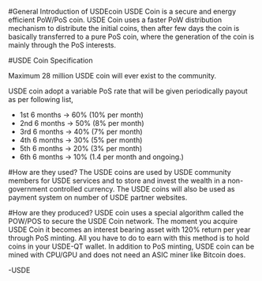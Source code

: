 #General Introduction of USDEcoin
USDE Coin is a secure and energy efficient PoW/PoS coin. USDE Coin uses a faster PoW distribution mechanism to distribute the initial coins, then after few days the coin is basically transferred to a pure PoS coin, where the generation of the coin is mainly through the PoS interests.

#USDE Coin Specification

Maximum 28 million USDE coin will ever exist to the community.

USDE coin adopt a variable PoS rate that will be given periodically payout as per following list,
- 1st 6 months -> 60% (10% per month)
- 2nd 6 months -> 50% (8% per month)
- 3rd 6 months -> 40% (7% per month)
- 4th 6 months -> 30% (5% per month)
- 5th 6 months -> 20% (3% per month)
- 6th 6 months -> 10% (1.4 per month and ongoing.)

#How are they used?
The USDE coins are used by USDE community members for USDE services and to store and invest the wealth in a non-government controlled currency. The USDE coins will also be used  as payment system on number of USDE partner websites.

#How are they produced?
USDE coin uses a special algorithm called the POW/POS to secure the USDE Coin network. The moment you acquire USDE Coin it becomes an interest bearing asset with 120% return per year through PoS minting. All you have to do to earn with this method is to hold coins in your USDE-QT wallet. In addition to PoS minting, USDE coin can be mined with CPU/GPU and does not need an ASIC miner like Bitcoin does.

-USDE

